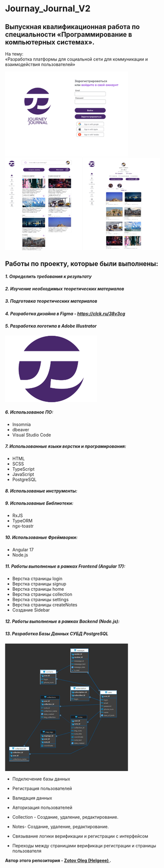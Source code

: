 # Journay_Journal_V2

## Выпускная квалификационная работа по специальности «Программирование в компьютерных системах». 

<p> На тему: <br>
 «Разработка платформы для социальной сети для коммуникации и взаимодействия пользователей»</p> 
<p>
  <img src="Readme/C1.jpg" width="400"> 
  <br>
  <img src="Readme/C2.jpg" width="250" height="300" >
  <img src="Readme/C3.jpg" width="250" height="300" >
</p>

## Работы по проекту, которые были выполнены:
##### 1. Определить требования к результату
##### 2. Изучение необходимых теоретических материалов
##### 3. Подготовка теоретических материалов
##### 4. Разработка дизайна в Figma - https://clck.ru/38v3cg
##### 5. Разработка логотипа в Adobe Illustrator 
<p>
    <img src="/Readme/JJ01.svg" width="300" >
</p>


##### 6. Использованое ПО:
- Insomnia
- dbeaver
- Visual Studio Code
##### 7. Использованные языки верстки и програмирования:
- HTML  
- SCSS
- TypeScript
- JavaScript
- PostgreSQL 
##### 8. Использованые инструменты:

##### 9. Использованые Библиотеки:
- RxJS
- TypeORM
- ngx-toastr

##### 10. Использованые Фреймворки:
- Angular 17
- Node.js

##### 11. Работы выполненые в рамках Frontend  (Angular 17): 
- Верстка страницы login
- Верстка страницы signup
- Верстка страницы home
- Верстка страницы collection
- Верстка страницы settings
- Верстка страницы createNotes
- Создание Sidebar 

<!-- Верстка модального окна:
    - Модального окна "Создание заметки",
    - одального окна "Моя карта",
    - Модального окна "Создание подборки" -->

##### 12. Работы выполненые в рамках Backend (Node.js): 

##### 13. Разработка Базы Данных СУБД PostgreSQL 
<div>
     <img src="Readme/image.jpg" width="400" >
</div>  

- Подключение базы данных
- Регистрация пользователей
- Валидация данных 
- Авторизация пользователей
- Collection - Создание, удаление, редактирование.
- Notes- Создание, удаление, редактирование.

- Связывание логики верификации и регистрации с интерфейсом
- Переходы между страницами верификаци  регистрации и страницы пользователя






**Автор этого репозитория - [ Zotov Oleg (Helgeee) ](https://github.com/Helgeee).**